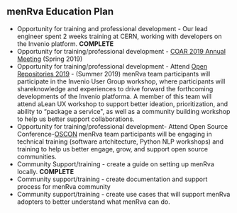 ## menRva Education Plan
* Opportunity for training and professional development - Our lead engineer spent 2 weeks training at CERN, working with developers on the Invenio platform. **COMPLETE**
* Opportunity for training/professional development - [COAR 2019 Annual Meeting](https://www.coar-repositories.org/community/events/coar-annual-meeting-2019/) (Spring 2019)
* Opportunity for training/professional development -  Attend [Open Repositories 2019](https://or2019.blogs.uni-hamburg.de/) - (Summer 2019) menRva team participants will participate in the Invenio User Group workshop, where participants will shareknowledge and experiences to drive forward the forthcoming developments of the Invenio platforma. A member of this team will attend aLean UX workshop to support better ideation, prioritization, and ability to “package a service", as well as a community building workshop to help us better support collaborations.
* Opportunity for training/professional development- Attend Open Source Conference-[OSCON](https://conferences.oreilly.com/oscon/oscon-or) menRva team participants will be engaging in technical training (software artchitecture, Python NLP workshops) and training to help us better engage, grow, and support open source communities. 
* Community Support/training - create a guide on setting up menRva locally. **COMPLETE** 
* Community support/training - create documentation and support process for menRva community
* Community support/training - create use cases that will support menRva adopters to better understand what menRva can do. 
